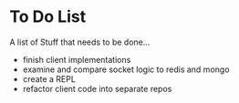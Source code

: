 # To Do List

A list of Stuff that needs to be done...

* finish client implementations
* examine and compare socket logic to redis and mongo
* create a REPL
* refactor client code into separate repos
